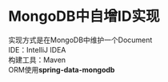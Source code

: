 MongoDB中自增ID实现
========
实现方式是在MongoDB中维护一个Document</br>
IDE：IntelliJ IDEA</br>
构建工具：Maven</br>
ORM使用<b>spring-data-mongodb</b></br>
